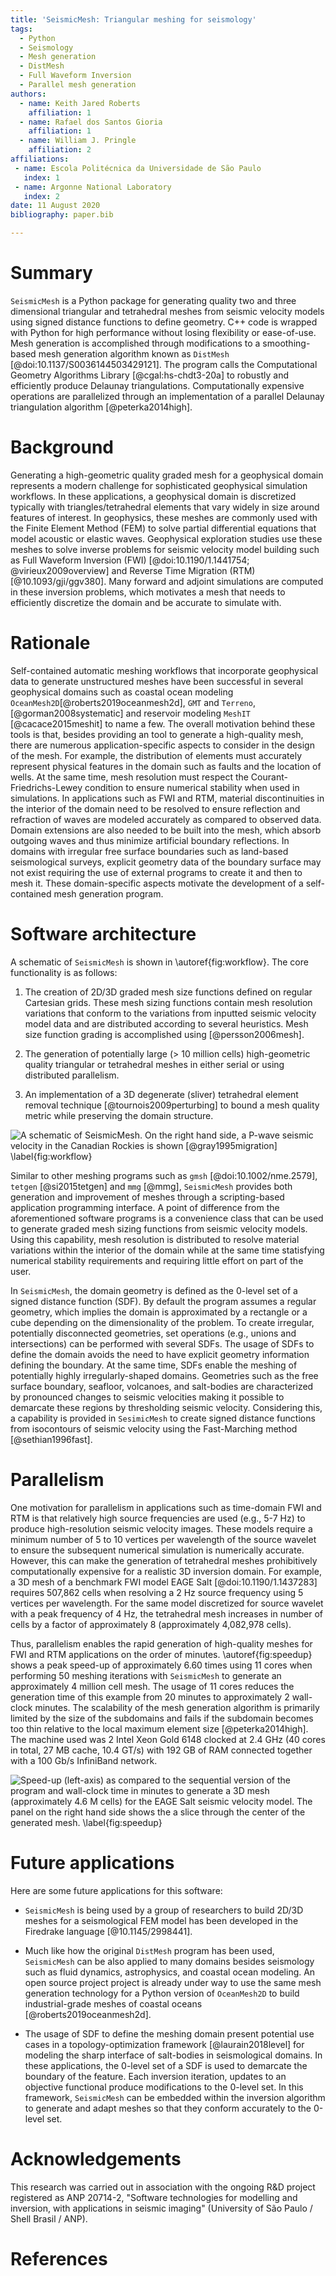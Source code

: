 ```yaml
---
title: 'SeismicMesh: Triangular meshing for seismology'
tags:
  - Python
  - Seismology
  - Mesh generation
  - DistMesh
  - Full Waveform Inversion
  - Parallel mesh generation
authors:
  - name: Keith Jared Roberts
    affiliation: 1
  - name: Rafael dos Santos Gioria
    affiliation: 1
  - name: William J. Pringle
    affiliation: 2
affiliations:
 - name: Escola Politécnica da Universidade de São Paulo
   index: 1
 - name: Argonne National Laboratory
   index: 2
date: 11 August 2020
bibliography: paper.bib

---
```


# Summary

`SeismicMesh` is a Python package for generating quality two and three dimensional triangular and tetrahedral
meshes from seismic velocity models using signed distance functions to define geometry. C++ code is wrapped with Python for high performance without losing flexibility or ease-of-use. Mesh generation is accomplished through modifications to a smoothing-based mesh generation algorithm known as `DistMesh` [@doi:10.1137/S0036144503429121]. The program calls the Computational Geometry Algorithms Library [@cgal:hs-chdt3-20a] to robustly and efficiently produce Delaunay triangulations. Computationally expensive operations are parallelized through an implementation of a parallel Delaunay triangulation algorithm [@peterka2014high].

# Background

Generating a high-geometric quality graded mesh for a geophysical domain represents a modern
challenge for sophisticated geophysical simulation workflows. In these applications,
a geophysical domain is discretized typically with triangles/tetrahedral elements that vary widely in size around features of interest. In geophysics, these meshes are commonly used with the Finite Element
Method (FEM) to solve partial differential equations that model acoustic or elastic waves. Geophysical exploration studies use these meshes to solve inverse problems for seismic velocity model building such as Full Waveform Inversion (FWI) [@doi:10.1190/1.1441754; @virieux2009overview]
and Reverse Time Migration (RTM) [@10.1093/gji/ggv380]. Many forward and adjoint simulations are computed in these inversion problems, which motivates a mesh that needs to efficiently discretize the domain and be accurate to simulate with.

# Rationale

Self-contained automatic meshing workflows that incorporate geophysical data to generate unstructured meshes have been successful in several geophysical domains such as coastal ocean modeling `OceanMesh2D`[@roberts2019oceanmesh2d], `GMT` and `Terreno`, [@gorman2008systematic] and reservoir modeling `MeshIT` [@cacace2015meshit] to name a few. The overall motivation behind these tools is that, besides providing an tool to generate a high-quality mesh, there are numerous application-specific aspects to consider in the design of the mesh. For example, the distribution of elements must accurately represent physical features in the domain such as faults and the location of wells. At the same time, mesh resolution must respect the Courant-Friedrichs-Lewey condition to ensure numerical stability when used in simulations. In applications such as FWI and RTM, material discontinuities in the interior of the domain need to be resolved to ensure reflection and refraction of waves are modeled accurately as compared to observed data. Domain extensions are also needed to be built into the mesh, which absorb outgoing waves and thus minimize artificial boundary reflections. In domains with irregular free surface boundaries such as land-based seismological surveys, explicit geometry data of the boundary surface may not exist requiring the use of external programs to create it and then to mesh it. These domain-specific aspects motivate the development of a self-contained mesh generation program.

# Software architecture

A schematic of `SeismicMesh` is shown in \autoref{fig:workflow}. The core functionality is as follows:

 1. The creation of 2D/3D graded mesh size functions defined on regular Cartesian grids. These mesh sizing functions contain mesh resolution variations that conform to the variations from inputted seismic velocity model data and are distributed according to several heuristics. Mesh size function grading is accomplished using [@persson2006mesh].

 2. The generation of potentially large (> 10 million cells) high-geometric quality triangular or tetrahedral meshes in either serial or using distributed parallelism.

 3. An implementation of a 3D degenerate (sliver) tetrahedral element removal technique [@tournois2009perturbing] to bound a mesh quality metric while preserving the domain structure.


![A schematic of `SeismicMesh`. On the right hand side, a P-wave seismic velocity in the Canadian Rockies is shown [@gray1995migration]  \label{fig:workflow}](Workflow.jpg)

Similar to other meshing programs such as `gmsh` [@doi:10.1002/nme.2579], `tetgen` [@si2015tetgen] and `mmg` [@mmg], `SeismicMesh` provides both generation and improvement of meshes through a scripting-based application programming interface. A point of difference from the aforementioned software programs is a convenience class that can be used to generate graded mesh sizing functions from seismic velocity models. Using this capability, mesh resolution is distributed to resolve material variations within the interior of the domain while at the same time statisfying numerical stability requirements and requiring little effort on part of the user.

In `SeismicMesh`, the domain geometry is defined as the 0-level set of a signed distance function (SDF). By default the program assumes a regular geometry, which implies the domain is approximated by a rectangle or a cube depending on the dimensionality of the problem. To create irregular, potentially disconnected geometries, set operations (e.g., unions and intersections) can be performed with several SDFs. The usage of SDFs to define the domain avoids the need to have explicit geometry information defining the boundary. At the same time, SDFs enable the meshing of potentially highly irregularly-shaped domains. Geometries such as the free surface boundary, seafloor, volcanoes, and salt-bodies are characterized by pronounced changes to seismic velocities making it possible to demarcate these regions by thresholding seismic velocity. Considering this, a capability is provided in `SesimicMesh` to create signed distance functions from isocontours of seismic velocity using the Fast-Marching method [@sethian1996fast].

# Parallelism

One motivation for parallelism in applications such as time-domain FWI and RTM is that relatively high source frequencies are used (e.g., 5-7 Hz) to produce high-resolution seismic velocity images. These models require a minimum number of 5 to 10 vertices per wavelength of the source wavelet to ensure the subsequent numerical simulation is numerically accurate. However, this can make the generation of tetrahedral meshes prohibitively computationally expensive for a realistic 3D inversion domain. For example, a 3D mesh of a benchmark FWI model EAGE Salt [@doi:10.1190/1.1437283] requires 507,862 cells when resolving a 2 Hz source frequency using 5 vertices per wavelength. For the same model discretized for source wavelet with a peak frequency of 4 Hz, the tetrahedral mesh increases in number of cells by a factor of approximately 8 (approximately 4,082,978 cells).

Thus, parallelism enables the rapid generation of high-quality meshes for FWI and RTM applications on the order of minutes. \autoref{fig:speedup} shows a peak speed-up of approximately 6.60 times using 11 cores when performing 50 meshing iterations with `SeismicMesh` to generate an approximately 4 million cell mesh. The usage of 11 cores reduces the generation time of this example from 20 minutes to approximately 2 wall-clock minutes. The scalability of the mesh generation algorithm is primarily limited by the size of the subdomains and fails if the subdomain becomes too thin relative to the local maximum element size [@peterka2014high]. The machine used was 2 Intel Xeon Gold 6148 clocked at 2.4 GHz (40 cores in total, 27 MB cache, 10.4 GT/s) with 192 GB of RAM connected together with a 100 Gb/s InfiniBand network.


![Speed-up (left-axis) as compared to the sequential version of the program and wall-clock time in minutes to generate a 3D mesh (approximately 4.6 M cells) for the EAGE Salt seismic velocity model. The panel on the right hand side shows the a slice through the center of the generated mesh. \label{fig:speedup}](Performance.jpg)


# Future applications

Here are some future applications for this software:

* `SeismicMesh` is being used by a group of researchers to build 2D/3D meshes for a seismological FEM model has been developed in the Firedrake language [@10.1145/2998441].

* Much like how the original `DistMesh` program has been used, `SeismicMesh` can be also applied to many domains besides seismology such as fluid dynamics, astrophysics, and coastal ocean modeling. An open source project project is already under way to use the same mesh generation technology for a Python version of `OceanMesh2D` to build industrial-grade meshes of coastal oceans [@roberts2019oceanmesh2d].

* The usage of SDF to define the meshing domain present potential use cases in a topology-optimization framework [@laurain2018level] for modeling the sharp interface of salt-bodies in seismological domains. In these applications, the 0-level set of a SDF is used to demarcate the boundary of the feature. Each inversion iteration, updates to an objective functional produce modifications to the 0-level set. In this framework, `SeismicMesh` can be embedded within the inversion algorithm to generate and adapt meshes so that they conform accurately to the 0-level set.


# Acknowledgements

This research was carried out in association with the ongoing R&D project registered as ANP 20714-2, "Software technologies for modelling and inversion, with applications in seismic imaging"  (University of São Paulo / Shell Brasil / ANP).

# References
